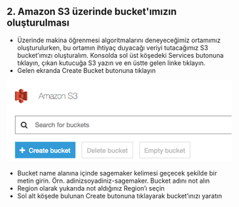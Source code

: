 <a name="head2"></a>
## 2. Amazon S3 üzerinde bucket'ımızın oluşturulması
* Üzerinde makina öğrenmesi algoritmalarını deneyeceğimiz ortamımız oluşturulurken, bu ortamın ihtiyaç duyacağı veriyi tutacağımız S3 bucket’ımızı oluşturalım. Konsolda sol üst köşedeki Services butonuna tıklayın, çıkan kutucuğa S3 yazın ve en üstte gelen linke tıklayın.
* Gelen ekranda Create Bucket butonuna tıklayın

<p align="center">
<img src="https://github.com/barisyasin/sagemaker-intro-tr/blob/master/blob/master/Picture3.png">
</p>

* Bucket name alanına içinde sagemaker kelimesi geçecek şekilde bir metin girin. Örn. adinizsoyadiniz-sagemaker. Bucket adını not alın
* Region olarak yukarıda not aldığınız Region’ı seçin
* Sol alt köşede bulunan Create butonuna tıklayarak bucket’ınızı yaratın